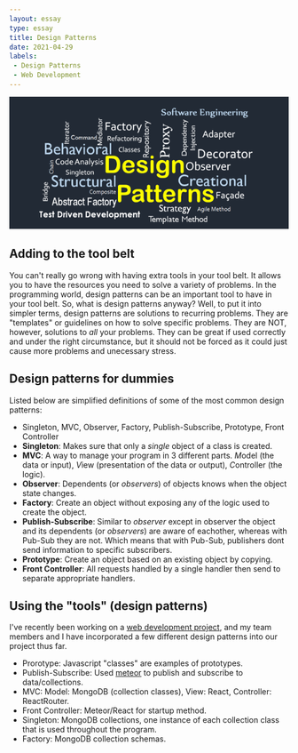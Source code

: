 ```yaml
---
layout: essay
type: essay
title: Design Patterns
date: 2021-04-29
labels:
 - Design Patterns
 - Web Development
---
```


<img class="ui image" src="/images/designpatterns.png">

## Adding to the tool belt 
You can't really go wrong with having extra tools in your tool belt. It allows you to have the resources you need to solve a variety of problems. In the programming world, design patterns can be an important tool to have in your tool belt. So, what is design patterns anyway? Well, to put it into simpler terms, design patterns are solutions to recurring problems. They are "templates" or guidelines on how to solve specific problems. They are NOT, however, solutions to *all* your problems. They can be great if used correctly and under the right circumstance, but it should not be forced as it could just cause more problems and unecessary stress.

## Design patterns for dummies
Listed below are simplified definitions of some of the most common design patterns:
-  Singleton, MVC, Observer, Factory, Publish-Subscribe, Prototype, Front Controller
-  **Singleton**: Makes sure that only a *single* object of a class is created.
-  **MVC**: A way to manage your program in 3 different parts. *M*odel (the data or input), *V*iew (presentation of the data or output), *C*ontroller (the logic).
-  **Observer**: Dependents (or *observers*) of objects knows when the object state changes.
-  **Factory**: Create an object without exposing any of the logic used to create the object. 
-  **Publish-Subscribe**: Similar to *observer* except in observer the object and its dependents (or *observers*) are aware of eachother, whereas with Pub-Sub they are not. Which means that with Pub-Sub, publishers dont send information to specific subscribers. 
-  **Prototype**: Create an object based on an existing object by copying.
-  **Front Controller**: All requests handled by a single handler then send to separate appropriate handlers. 

## Using the "tools" (design patterns)
I've recently been working on a [web development project](https://easy-chef.github.io), and my team members and I have incorporated a few different design patterns into our project thus far. 
- Prorotype: Javascript "classes" are examples of prototypes. 
- Publish-Subscribe: Used [meteor](https://docs.meteor.com/api/pubsub.html) to publish and subscribe to data/collections. 
- MVC: Model: MongoDB (collection classes), View: React, Controller: ReactRouter.
- Front Controller: Meteor/React for startup method.
- Singleton: MongoDB collections, one instance of each collection class that is used throughout the program.
- Factory: MongoDB collection schemas.
